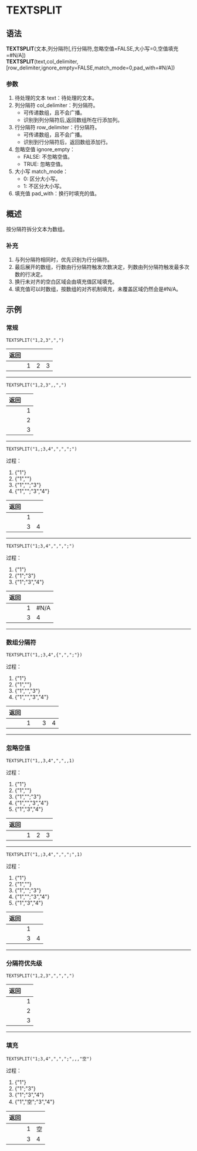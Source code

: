 # TEXTSPLIT

## 语法

**TEXTSPLIT**(文本,列分隔符[,行分隔符,忽略空值=FALSE,大小写=0,空值填充=#N/A])  
**TEXTSPLIT**(text,col_delimiter,[row_delimiter,ignore_empty=FALSE,match_mode=0,pad_with=#N/A])

### 参数

1. 待处理的文本 text：待处理的文本。
2. 列分隔符 col_delimiter：列分隔符。
    - 可传递数组，且不会广播。
    - 识别到列分隔符后,返回数组所在行添加列。
3. 行分隔符 row_delimiter：行分隔符。
    - 可传递数组，且不会广播。
    - 识别到行分隔符后，返回数组添加行。
4. 忽略空值 ignore_empty：
    - FALSE: 不忽略空值。
    - TRUE: 忽略空值。
5. 大小写 match_mode：
    - 0: 区分大小写。
    - 1: 不区分大小写。
6. 填充值 pad_with：换行时填充的值。

## 概述

按分隔符拆分文本为数组。

### 补充

1. 与列分隔符相同时，优先识别为行分隔符。
2. 最后展开的数组，行数由行分隔符触发次数决定，列数由列分隔符触发最多次数的行决定。
3. 换行未对齐的空白区域会由填充值区域填充。
4. 填充值可以时数组，按数组的对齐机制填充，未覆盖区域仍然会是#N/A。

## 示例

### 常规

```excel
TEXTSPLIT("1,2,3",",")
```

| 返回 |     |     |     |
| ---- | --- | --- | --- |
|      | 1   | 2   | 3   |

---

```excel
TEXTSPLIT("1,2,3",,",")
```

| 返回 |     |
| ---- | --- |
|      | 1   |
|      | 2   |
|      | 3   |

---

```excel
TEXTSPLIT("1,;3,4",",",";")
```

过程：

1. {"1"}
2. {"1",""}
3. {"1","";"3"}
4. {"1","";"3","4"}

| 返回 |     |     |
| ---- | --- | --- |
|      | 1   |     |
|      | 3   | 4   |

---

```excel
TEXTSPLIT("1;3,4",",",";")
```

过程：

1. {"1"}
2. {"1";"3"}
3. {"1";"3","4"}

| 返回 |     |      |
| ---- | --- | ---- |
|      | 1   | #N/A |
|      | 3   | 4    |

---

### 数组分隔符

```excel
TEXTSPLIT("1,;3,4",{",",";"})
```

过程：

1. {"1"}
2. {"1",""}
3. {"1","","3"}
4. {"1","","3","4"}

| 返回 |     |     |     |     |
| ---- | --- | --- | --- | --- |
|      | 1   |     | 3   | 4   |

---

### 忽略空值

```excel
TEXTSPLIT("1,,3,4",",",,1)
```

过程：

1. {"1"}
2. {"1",""}
3. {"1","";"3"}
4. {"1","","3","4"}
5. {"1","3","4"}

| 返回 |     |     |     |
| ---- | --- | --- | --- |
|      | 1   | 2   | 3   |

---

```excel
TEXTSPLIT("1,;3,4",",",";",1)
```

过程：

1. {"1"}
2. {"1",""}
3. {"1","";"3"}
4. {"1","";"3","4"}
5. {"1","3","4"}

| 返回 |     |     |
| ---- | --- | --- |
|      | 1   |     |
|      | 3   | 4   |

---

### 分隔符优先级

```excel
TEXTSPLIT("1,2,3",",",",")
```

| 返回 |     |
| ---- | --- |
|      | 1   |
|      | 2   |
|      | 3   |

---

### 填充

```excel
TEXTSPLIT("1;3,4",",",";",,,"空")
```

过程：

1. {"1"}
2. {"1";"3"}
3. {"1";"3","4"}
4. {"1","空";"3","4"}

| 返回 |     |     |
| ---- | --- | --- |
|      | 1   | 空  |
|      | 3   | 4   |
